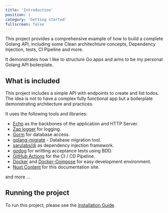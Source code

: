 ```yaml
---
title: 'Introduction'
position: 1
category: 'Getting started'
fullscreen: false
---
```


This project provides a comprehensive example of how to build a complete Golang API, including some Clean architechture concepts, Dependency Injection, tests, CI Pipeline and more.

It demonstrates how I like to structure Go apps and aims to be my personal Golang API boilerplate.

## What is included

This project includes a simple API with endpoints to create and list todos. The idea is not to have a complex fully functional app but a boilerplate demonstrating architecture and practices.

It uses the following tools and libraries:

* [Echo](https://echo.labstack.com/) as the backbones of the application and HTTP Server.
* [Zap logger](https://github.com/uber-go/zap) for logging.
* [Gorm](https://gorm.io/index.html) for database access.
* [golang-migrate](https://github.com/golang-migrate/migrate) - Database migration tool.
* [sarulabs/di](https://github.com/sarulabs/di) as dependency injection framework.
* [godog](https://github.com/cucumber/godog) for writting acceptance tests using BDD.
* [GitHub Actions](https://github.com/features/actions) for the CI / CD Pipeline.
* [Docker](https://www.docker.com/) and [Docker-Compose](https://docs.docker.com/compose/) for easy development environment.
* [Nuxt Content](https://content.nuxtjs.org/) for this documentation site.

and more ...

## Running the project

To run this project, please see the [Installation Guide](/installation-guide).

